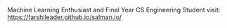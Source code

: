 Machine Learning Enthusiast and Final Year CS Engineering Student
visit: https://farshileader.github.io/salman.io/
